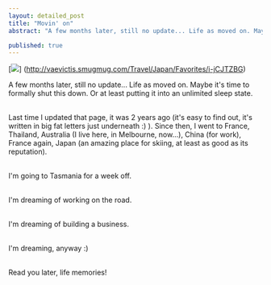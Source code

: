 ```yaml
---
layout: detailed_post
title: "Movin' on"
abstract: "A few months later, still no update... Life as moved on. Maybe it's time to formally shut this down. Or at least putting it into an unlimited sleep state."

published: true
---
```


[<img src="http://vaevictis.smugmug.com/Travel/Japan/Favorites/i-jCJTZBG/0/S/DSC03837-S.jpg">] (http://vaevictis.smugmug.com/Travel/Japan/Favorites/i-jCJTZBG)


A few months later, still no update... Life as moved on. Maybe it's time to formally shut this down. Or at least putting it into an unlimited sleep state.
<br />
<br />

Last time I updated that page, it was 2 years ago (it's easy to find out, it's written in big fat letters just underneath :) ). Since then, I went to France, Thailand, Australia (I live here, in Melbourne, now...), China (for work), France again, Japan (an amazing place for skiing, at least as good as its reputation).<br />
<br />

I'm going to Tasmania for a week off.
<br />
<br />

I'm dreaming of working on the road.
<br />
<br />

I'm dreaming of building a business.
<br />
<br />

I'm dreaming, anyway :)
<br />
<br />

Read you later, life memories!